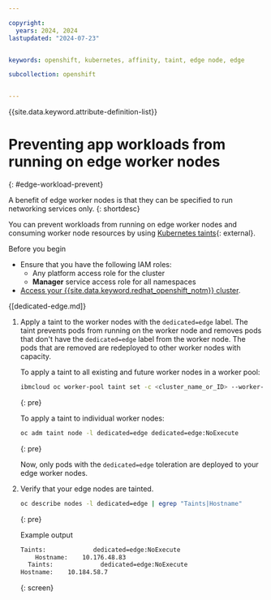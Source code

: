 ```yaml
---

copyright: 
  years: 2024, 2024
lastupdated: "2024-07-23"


keywords: openshift, kubernetes, affinity, taint, edge node, edge

subcollection: openshift


---
```


{{site.data.keyword.attribute-definition-list}}



# Preventing app workloads from running on edge worker nodes
{: #edge-workload-prevent}

A benefit of edge worker nodes is that they can be specified to run networking services only.
{: shortdesc}

You can prevent workloads from running on edge worker nodes and consuming worker node resources by using [Kubernetes taints](https://kubernetes.io/docs/concepts/scheduling-eviction/taint-and-toleration/){: external}.


Before you begin
* Ensure that you have the following IAM roles:
    * Any platform access role for the cluster
    * **Manager** service access role for all namespaces
* [Access your {{site.data.keyword.redhat_openshift_notm}} cluster](/docs/openshift?topic=openshift-access_cluster).

{[dedicated-edge.md]}

1. Apply a taint to the worker nodes with the `dedicated=edge` label. The taint prevents pods from running on the worker node and removes pods that don't have the `dedicated=edge` label from the worker node. The pods that are removed are redeployed to other worker nodes with capacity.

    To apply a taint to all existing and future worker nodes in a worker pool:
    ```sh
    ibmcloud oc worker-pool taint set -c <cluster_name_or_ID> --worker-pool <worker_pool_name_or_ID> --taint dedicated=edge:NoExecute
    ```
    {: pre}

    To apply a taint to individual worker nodes:
    ```sh
    oc adm taint node -l dedicated=edge dedicated=edge:NoExecute
    ```
    {: pre}

    Now, only pods with the `dedicated=edge` toleration are deployed to your edge worker nodes.

2. Verify that your edge nodes are tainted.
    ```sh
    oc describe nodes -l dedicated=edge | egrep "Taints|Hostname"
    ```
    {: pre}

    Example output

    ```sh
    Taints:             dedicated=edge:NoExecute
        Hostname:    10.176.48.83
      Taints:             dedicated=edge:NoExecute
    Hostname:    10.184.58.7
    ```
    {: screen}



